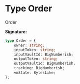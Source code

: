 
# Type Order

Order

<b>Signature:</b>

```typescript
type Order = {
    owner: string;
    inputToken: string;
    inputVaultId: BigNumberish;
    outputToken: string;
    outputVaultId: BigNumberish;
    tracking: BigNumberish;
    vmState: BytesLike;
};
```
